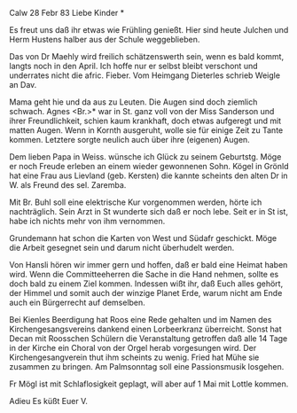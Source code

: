  Calw 28 Febr 83
Liebe Kinder <Marie>*

Es freut uns daß ihr etwas wie Frühling genießt. Hier sind heute Julchen und Herm Hustens halber aus der Schule weggeblieben.

Das von Dr Maehly wird freilich schätzenswerth sein, wenn es bald kommt, langts noch in den April. Ich hoffe nur er selbst bleibt verschont und underrates nicht die afric. Fieber. Vom Heimgang Dieterles schrieb Weigle an Dav.

Mama geht hie und da aus zu Leuten. Die Augen sind doch ziemlich schwach. Agnes <Br.>* war in St. ganz voll von der Miss Sanderson und ihrer Freundlichkeit, schien kaum krankhaft, doch etwas aufgeregt und mit matten Augen. Wenn in Kornth ausgeruht, wolle sie für einige Zeit zu Tante kommen. Letztere sorgte neulich auch über ihre (eigenen) Augen.

Dem lieben Papa in Weiss. wünsche ich Glück zu seinem Geburtstg. Möge er noch Freude erleben an einem wieder gewonnenen Sohn. Kögel in Grönld hat eine Frau aus Lievland (geb. Kersten) die kannte scheints den alten Dr in W. als Freund des sel. Zaremba.

Mit Br. Buhl soll eine elektrische Kur vorgenommen werden, hörte ich nachträglich. Sein Arzt in St wunderte sich daß er noch lebe. Seit er in St ist, habe ich nichts mehr von ihm vernommen.

Grundemann hat schon die Karten von West und Südafr geschickt. Möge die Arbeit gesegnet sein und darum nicht überhudelt werden.

Von Hansli hören wir immer gern und hoffen, daß er bald eine Heimat haben wird. Wenn die Committeeherren die Sache in die Hand nehmen, sollte es doch bald zu einem Ziel kommen. Indessen wißt ihr, daß Euch alles gehört, der Himmel und somit auch der winzige Planet Erde, warum nicht am Ende auch ein Bürgerrecht auf demselben.

Bei Kienles Beerdigung hat Roos eine Rede gehalten und im Namen des Kirchengesangsvereins dankend einen Lorbeerkranz überreicht. Sonst hat Decan mit Roosschen Schülern die Veranstaltung getroffen daß alle 14 Tage in der Kirche ein Choral von der Orgel herab vorgesungen wird. Der Kirchengesangverein thut ihm scheints zu wenig. Fried hat Mühe sie zusammen zu bringen. Am Palmsonntag soll eine Passionsmusik losgehen.

Fr Mögl ist mit Schlaflosigkeit geplagt, will aber auf 1 Mai mit Lottle kommen.

 Adieu Es küßt Euer V.

